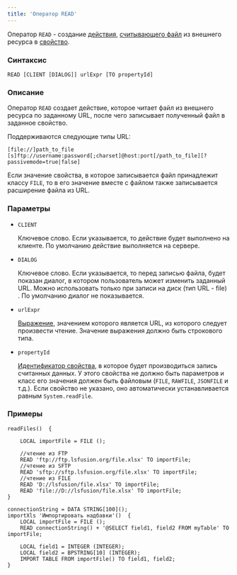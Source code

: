 ```yaml
---
title: 'Оператор READ'
---
```


Оператор `READ` - создание [действия](Actions.md), [считывающего файл](Read_file_READ.md) из внешнего ресурса в [свойство](Properties.md).

### Синтаксис

    READ [CLIENT [DIALOG]] urlExpr [TO propertyId]

### Описание

Оператор `READ` создает действие, которое читает файл из внешнего ресурса по заданному URL, после чего записывает полученный файл в заданное свойство.

Поддерживаются следующие типы URL: 

    [file://]path_to_file
    [s]ftp://username:password[;charset]@host:port[/path_to_file][?passivemode=true|false]

Если значение свойства, в которое записывается файл принадлежит классу `FILE`, то в его значение вместе с файлом также записывается расширение файла из URL.

### Параметры

- `CLIENT`

    Ключевое слово. Если указывается, то действие будет выполнено на клиенте. По умолчанию действие выполняется на сервере.

- `DIALOG`

    Ключевое слово. Если указывается, то перед записью файла, будет показан диалог, в котором пользователь может изменить заданный URL. Можно использовать только при записи на диск (тип URL - file) . По умолчанию диалог не показывается. 

- `urlExpr`

    [Выражение](Expression.md), значением которого является URL, из которого следует произвести чтение. Значение выражения должно быть строкового типа.

- `propertyId`

    [Идентификатор свойства](IDs.md#propertyid), в которое будет производиться запись считанных данных. У этого свойства не должно быть параметров и класс его значения должен быть файловым (`FILE`, `RAWFILE`, `JSONFILE` и т.д.). Если свойство не указано, оно автоматически устанавливается равным `System.readFile`.

### Примеры

```lsf
readFiles()  {

    LOCAL importFile = FILE ();

    //чтение из FTP
    READ 'ftp://ftp.lsfusion.org/file.xlsx' TO importFile;
    //чтение из SFTP
    READ 'sftp://sftp.lsfusion.org/file.xlsx' TO importFile;
    //чтение из FILE
    READ 'D://lsfusion/file.xlsx' TO importFile;
    READ 'file://D://lsfusion/file.xlsx' TO importFile;
}

connectionString = DATA STRING[100]();
importXls 'Импортировать надбавки'()  {
    LOCAL importFile = FILE ();
    READ connectionString() + '@SELECT field1, field2 FROM myTable' TO importFile;

    LOCAL field1 = INTEGER (INTEGER);
    LOCAL field2 = BPSTRING[10] (INTEGER);
    IMPORT TABLE FROM importFile() TO field1, field2;
}
```

